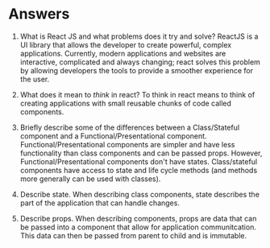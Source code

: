 # Answers

1.  What is React JS and what problems does it try and solve? ReactJS is a UI library that allows the developer to create powerful, complex applications. Currently, modern applications and websites are interactive, complicated and always changing; react solves this problem by allowing developers the tools to provide a smoother experience for the user. 

1.  What does it mean to _think_ in react? To think in react means to think of creating applications with small reusable chunks of code called components.

1.  Briefly describe some of the differences between a Class/Stateful component and a Functional/Presentational component. Functional/Presentational components are simpler and have less functionality than class components and can be passed props. However, Functional/Presentational components don't have states. Class/stateful components have access to state and life cycle methods (and methods more generally can be used with classes).

1.  Describe state. When describing class components, state describes the part of the application that can handle changes.

1.  Describe props. When describing components, props are data that can be passed into a component that allow for application communitcation. This data can then be passed from parent to child and is immutable.
